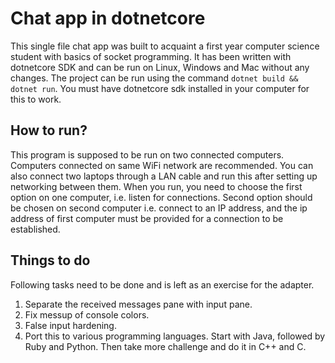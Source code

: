 # Chat app in dotnetcore

This single file chat app was built to acquaint a first year computer science student with basics of socket programming. It has been written with dotnetcore SDK and can be run on Linux, Windows and Mac without any changes.
The project can be run using the command `dotnet build && dotnet run`. You must have dotnetcore sdk installed in your
computer for this to work.

How to run?
------------

This program is supposed to be run on two connected computers. Computers connected on same WiFi network are recommended. You can also connect two laptops through a LAN cable and run this after setting up networking between them. When you run, you need to choose the first option on one computer, i.e. listen for connections. Second option should be chosen
on second computer i.e. connect to an IP address, and the ip address of first computer must be provided for a connection to be established.

Things to do
-----------------

Following tasks need to be done and is left as an exercise for the adapter.

1. Separate the received messages pane with input pane.
2. Fix messup of console colors. 
3. False input hardening.
4. Port this to various programming languages. Start with Java, followed by Ruby and Python. Then take more challenge and do it in C++ and C.